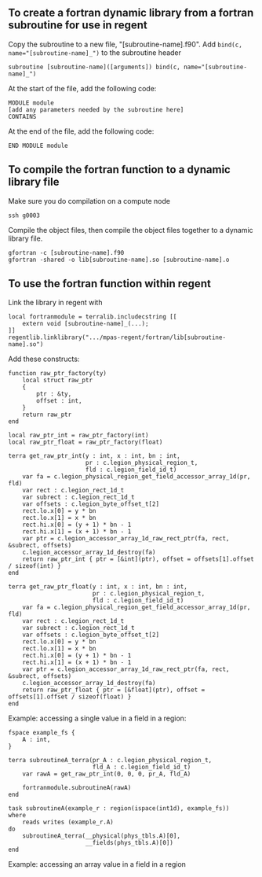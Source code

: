
To create a fortran dynamic library from a fortran subroutine for use in regent
-------------------------------------------------------------------------------

Copy the subroutine to a new file, "[subroutine-name].f90". 
Add `bind(c, name="[subroutine-name]_")` to the subroutine header

    subroutine [subroutine-name]([arguments]) bind(c, name="[subroutine-name]_")

At the start of the file, add the following code: 

    MODULE module
    [add any parameters needed by the subroutine here]
    CONTAINS

At the end of the file, add the following code: 

    END MODULE module


To compile the fortran function to a dynamic library file 
---------------------------------------------------------

Make sure you do compilation on a compute node 

    ssh g0003

Compile the object files, then compile the object files together to a dynamic library file. 

    gfortran -c [subroutine-name].f90
    gfortran -shared -o lib[subroutine-name].so [subroutine-name].o

To use the fortran function within regent 
-----------------------------------------

Link the library in regent with

    local fortranmodule = terralib.includecstring [[
        extern void [subroutine-name]_(...);
    ]]
    regentlib.linklibrary(".../mpas-regent/fortran/lib[subroutine-name].so")

Add these constructs: 

    function raw_ptr_factory(ty)
        local struct raw_ptr
        {
            ptr : &ty,
            offset : int,
        }
        return raw_ptr
    end

    local raw_ptr_int = raw_ptr_factory(int)
    local raw_ptr_float = raw_ptr_factory(float)

    terra get_raw_ptr_int(y : int, x : int, bn : int,
                          pr : c.legion_physical_region_t,
                          fld : c.legion_field_id_t)
        var fa = c.legion_physical_region_get_field_accessor_array_1d(pr, fld)
        var rect : c.legion_rect_1d_t
        var subrect : c.legion_rect_1d_t
        var offsets : c.legion_byte_offset_t[2]
        rect.lo.x[0] = y * bn
        rect.lo.x[1] = x * bn
        rect.hi.x[0] = (y + 1) * bn - 1
        rect.hi.x[1] = (x + 1) * bn - 1
        var ptr = c.legion_accessor_array_1d_raw_rect_ptr(fa, rect, &subrect, offsets)
        c.legion_accessor_array_1d_destroy(fa)
        return raw_ptr_int { ptr = [&int](ptr), offset = offsets[1].offset / sizeof(int) }
    end

    terra get_raw_ptr_float(y : int, x : int, bn : int,
                            pr : c.legion_physical_region_t,
                            fld : c.legion_field_id_t)
        var fa = c.legion_physical_region_get_field_accessor_array_1d(pr, fld)
        var rect : c.legion_rect_1d_t
        var subrect : c.legion_rect_1d_t
        var offsets : c.legion_byte_offset_t[2]
        rect.lo.x[0] = y * bn
        rect.lo.x[1] = x * bn
        rect.hi.x[0] = (y + 1) * bn - 1
        rect.hi.x[1] = (x + 1) * bn - 1
        var ptr = c.legion_accessor_array_1d_raw_rect_ptr(fa, rect, &subrect, offsets)
        c.legion_accessor_array_1d_destroy(fa)
        return raw_ptr_float { ptr = [&float](ptr), offset = offsets[1].offset / sizeof(float) }
    end

Example: accessing a single value in a field in a region: 

    fspace example_fs {
        A : int,
    }

    terra subroutineA_terra(pr_A : c.legion_physical_region_t,
                            fld_A : c.legion_field_id_t)
        var rawA = get_raw_ptr_int(0, 0, 0, pr_A, fld_A)

        fortranmodule.subroutineA(rawA)
    end

    task subroutineA(example_r : region(ispace(int1d), example_fs))
    where
        reads writes (example_r.A)
    do
        subroutineA_terra(__physical(phys_tbls.A)[0], 
                          __fields(phys_tbls.A)[0])
    end

Example: accessing an array value in a field in a region 




